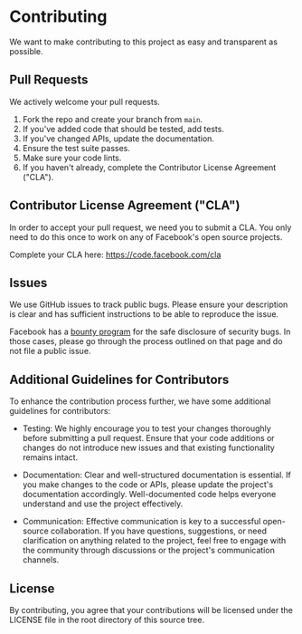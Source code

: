 # Contributing
We want to make contributing to this project as easy and transparent as possible.

## Pull Requests
We actively welcome your pull requests.

1. Fork the repo and create your branch from `main`.
2. If you've added code that should be tested, add tests.
3. If you've changed APIs, update the documentation.
4. Ensure the test suite passes.
5. Make sure your code lints.
6. If you haven't already, complete the Contributor License Agreement ("CLA").

## Contributor License Agreement ("CLA")
In order to accept your pull request, we need you to submit a CLA. You only need to do this once to work on any of Facebook's open source projects.

Complete your CLA here: <https://code.facebook.com/cla>

## Issues
We use GitHub issues to track public bugs. Please ensure your description is clear and has sufficient instructions to be able to reproduce the issue.

Facebook has a [bounty program](https://www.facebook.com/whitehat/) for the safe disclosure of security bugs. In those cases, please go through the process outlined on that page and do not file a public issue.



## Additional Guidelines for Contributors
To enhance the contribution process further, we have some additional guidelines for contributors:

- Testing: We highly encourage you to test your changes thoroughly before submitting a pull request. Ensure that your code additions or changes do not introduce new issues and that existing functionality remains intact.

- Documentation: Clear and well-structured documentation is essential. If you make changes to the code or APIs, please update the project's documentation accordingly. Well-documented code helps everyone understand and use the project effectively.

- Communication: Effective communication is key to a successful open-source collaboration. If you have questions, suggestions, or need clarification on anything related to the project, feel free to engage with the community through discussions or the project's communication channels.


## License
By contributing, you agree that your contributions will be licensed under the LICENSE file in the root directory of this source tree.

